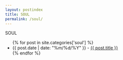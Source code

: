```yaml
---
layout: postindex
title: SOUL
permalink: /soul/
---
```



<div class="page-heading">SOUL</div>
<ul class="default-list">
{% for post in site.categories['soul'] %}
  <li>
    <span class="default-meta">{{ post.date | date: "%m/%d/%Y" }} - </span>
    <a class="default-link" href="{{ post.url | prepend: site.baseurl }}">{{ post.title }}</a>
  </li>
{% endfor %}
</ul>
